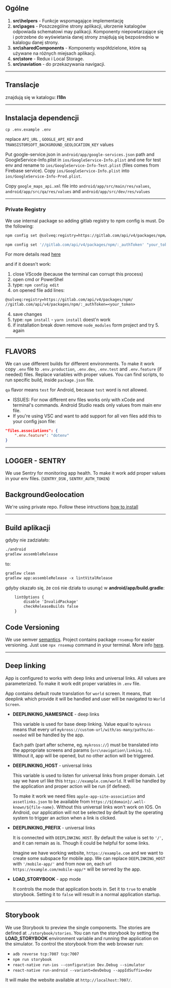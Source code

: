 ## Ogólne

1. __src\helpers__ - Funkcje wspomagające implementację
2. __src\pages__ - Poszczególne strony aplikacji, ułorzenie katalogów odpowiada schematowi may palikacji. Komponenty niepowtarzające się i potrzebne do wyświetania danej strony znajdują się bezpośrednio w kalalogu danej strony.
3. __src\sharedComponents__ - Komponenty współdzielone, które są używane na różnych miejsach aplikacji.
4. __src\store__ - Redux i Local Storage.
5. __src\naviation__ - do przekazywania navigacji.

---

## Translacje

znajdują się w katalogu: __I18n__

---

## Instalacja dependencji

```
cp .env.example .env
```

replace `API_URL` , `GOOGLE_API_KEY` and `TRANSISTORSOFT_BACKGROUND_GEOLOCATION_KEY` values

Put google-service.json in `android/app/google-services.json` path and GoogleService-Info.plist in `ios/GoogleService-Info.plist` and one for test env and rename to `ios/GoogleService-Info-Test.plist` (files comes from Firebase service).
Copy `ios/GoogleService-Info.plist` into `ios/GoogleService-Info-Prod.plist`.

Copy `google_maps_api.xml` file into `android/app/src/main/res/values`, `android/app/src/qa/res/values` and `android/app/src/dev/res/values`

---

### Private Registry

We use internal package so adding gitlab registry to npm config is must. Do the following:

```bash
npm config set @solveq:registry=https://gitlab.com/api/v4/packages/npm/
```

```bash
npm config set '//gitlab.com/api/v4/packages/npm/:_authToken' "your_token"
```

For more details read [here](https://docs.gitlab.com/ee/user/packages/npm_registry/index.html#instance-level-npm-endpoint)

and if it doesn't work:

1. close VScode (because the terminal can corrupt this process)
2. open cmd or PowerShel
2. type: `npm config edit`
3. on opened file add lines:

```txt
@solveq:registry=https://gitlab.com/api/v4/packages/npm/
//gitlab.com/api/v4/packages/npm/:_authToken=<your_token>
```

4. save changes
5. type: `npm install` - `yarn install` doest'n work
6. if installation break down remove `node_modules` form project and try 5. again

---

## FLAVORS

We can use different builds for different environments. To make it work copy `.env` file to `.env.production`, `.env.dev`, `.env.test` and `.env.feature` (if needed) files. Replace variables with proper values.
You can find scripts, to run specific build, inside `package.json` file.

`qa` flavor means `test` for Android, because `test` word is not allowed.

* ISSUES: For now different env files works only with xCode and terminal's commands. Android Studio reads only values from main env file.
* If you're using VSC and want to add support for all ven files add this to your config json file:

```JSON
"files.associations": {
    ".env.feature": "dotenv"
}
```

---

## LOGGER - SENTRY

We use Sentry for monitoring app health. To make it work add proper values in your env files. (`SENTRY_DSN` , `SENTRY_AUTH_TOKEN`)

## BackgroundGeolocation

We're using private repo. Follow these intructions [how to install](https://github.com/transistorsoft/react-native-background-geolocation-android/wiki/Migrating-your-installation-from-Public-package-to-Private-repo:)

---

## Build aplikacji

gdyby nie zadziałało:

```html
./android
gradlew assembleRelease
```

to:

```html
gradlew clean
gradlew app:assembleRelease -x lintVitalRelease
```

gdyby okazało się, że coś nie działa to usunąć w __android/app/build.gradle__:

```html
    lintOptions {
        disable 'InvalidPackage'
        checkReleaseBuilds false
    }
```

## Code Versioning

We use semver [semantics](https://semver.org/). Project contains package `rnsemup` for easier versioning. Just use `npx rnsemup` command in your terminal. More info [here](https://github.com/zmnv/react-native-semver-update).

---

## Deep linking

App is configured to works with deep links and universal links. All values are parameterized. To make it work edit proper variables in `.env` file.

App contains default route translation for `world` screen. It means, that deeplink which provide it will be handled and user will be navigated to `World Screen`.

* **DEEPLINKING_NAMESPACE** - deep links

    This variable is used for base deep linking. Value equal to `mykross` means that every url `mykross://custom-url/with/as-many/paths/as-needed` will be handled by the app.

    Each path (part after scheme, eg. `mykross://`) must be translated into  the appropriate screens and params (`src\navigation\linking.ts`). Without it, app will be opened, but no other action will be triggered.

* **DEEPLINKING_HOST** - universal links

    This variable is used to listen for universal links from proper domain. Let say we have url like
  this `https://example.com/world`. It will be handled by the application and proper action will be run (if defined).

  To make it work we need files `apple-app-site-association` and `assetlinks.json` to be available
  from `https://${domain}/.well-known/${file-name}`. Without this universal links won't work on IOS. On Android, our
  application will not be selected by default by the operating system to trigger an action when a link is clicked.

* **DEEPLINKING_PREFIX** - universal links

  It is connected with `DEEPLINKING_HOST`. By default the value is set to `'/'`, and it can remain as is. Though it
  could be helpful for some links.

  Imagine we have working website, `https://example.com` and we want to create some subspace for mobile app. We can
  replace `DEEPLINKING_HOST` with `'/mobile-app/'`  and from now on, each url `https://example.com/mobile-app/*` will be
  served by the app.

* **LOAD_STORYBOOK** - app mode

  It controls the mode that application boots in. Set it to `true` to enable storybook. Setting it to `false` will
  result in a normal application startup.

---

## Storybook

We use Storybook to preview the single components. The stories are defined at `./storybook/stories`. You can run the
storybook by setting the **LOAD_STORYBOOK** environment variable and running the application on the simulator. To
control the storybook from the web browser run:
- `adb reverse tcp:7007 tcp:7007`
- `npm run storybook`
- `react-native run-ios --configuration Dev.Debug --simulator`
- `react-native run-android --variant=devDebug --appIdSuffix=dev`

It will make the website available at `http://localhost:7007/`.
